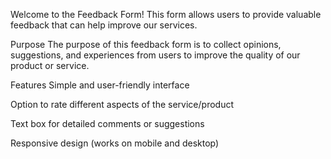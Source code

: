 Welcome to the Feedback Form! This form allows users to provide valuable feedback that can help improve our services.

Purpose
The purpose of this feedback form is to collect opinions, suggestions, and experiences from users to improve the quality of our product or service.

Features
Simple and user-friendly interface

Option to rate different aspects of the service/product

Text box for detailed comments or suggestions

Responsive design (works on mobile and desktop)
